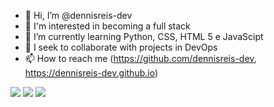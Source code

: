 - 👋 Hi, I’m @dennisreis-dev
- 👀 I'm interested in becoming a full stack
- 🌱 I’m currently learning Python, CSS, HTML 5 e JavaScipt
- 💞️ I seek to collaborate with projects in DevOps
- 📫 How to reach me (https://github.com/dennisreis-dev, https://dennisreis-dev.github.io)

<div> 
  <a href="https://www.instagram.com/dennisportoreis/" target="_blank"><img src="https://img.shields.io/badge/-Instagram-%23E4405F?style=for-the-badge&logo=instagram&logoColor=white" target="_blank"></a>
  <a href="https://www.linkedin.com/in/dennisreis" target="_blank"><img src="https://img.shields.io/badge/-LinkedIn-%230077B5?style=for-the-badge&logo=linkedin&logoColor=white" target="_blank"></a> 
  <a href="https://github.com/dennisreis-dev" target="_blank"> <img src="https://img.shields.io/badge/github-github-lightgrey" target="_bank")></a>
</div>

<!---
dennisreis-dev/dennisreis-dev is a ✨ special ✨ repository because its `README.md` (this file) appears on your GitHub profile.
You can click the Preview link to take a look at your changes.
--->
